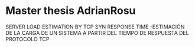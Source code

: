 # Master thesis AdrianRosu
SERVER LOAD ESTIMATION BY TCP SYN RESPONSE TIME -ESTIMACIÓN DE LA CARGA DE UN SISTEMA A PARTIR DEL TIEMPO DE RESPUESTA DEL PROTOCOLO TCP
